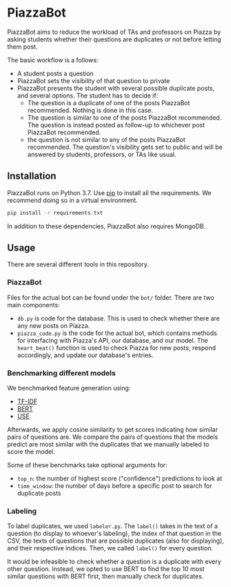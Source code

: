 # PiazzaBot

PiazzaBot aims to reduce the workload of TAs and professors on Piazza by asking students whether their questions are duplicates or not before letting them post.

The basic workflow is a follows:
- A student posts a question
- PiazzaBot sets the visibility of that question to private
- PiazzaBot presents the student with several possible duplicate posts, and several options. The student has to decide if:
    * The question is a duplicate of one of the posts PiazzaBot recommended. Nothing is done in this case.
    * The question is similar to one of the posts PiazzaBot recommended. The question is instead posted as follow-up to whichever post PiazzaBot recommended.
    * the question is not similar to any of the posts PiazzaBot recommended. The question's visibility gets set to public and will be answered by students, professors, or TAs like usual.

## Installation

PiazzaBot runs on Python 3.7. Use [pip](https://pip.pypa.io/en/stable/) to install all the requirements. We recommend doing so in a virtual environment.

```bash
pip install -r requirements.txt
```

In addition to these dependencies, PiazzaBot also requires MongoDB.

## Usage

There are several different tools in this repository.

### PiazzaBot

Files for the actual bot can be found under the `bot/` folder. There are two main components:
- `db.py` is code for the database. This is used to check whether there are any new posts on Piazza.
- `piazza_code.py` is the code for the actual bot, which contains methods for interfacing with Piazza's API, our database, and our model. The `heart_beat()` function is used to check Piazza for new posts, respond accordingly, and update our database's entries.

### Benchmarking different models 

We benchmarked feature generation using:
- [TF-IDF](https://scikit-learn.org/stable/modules/generated/sklearn.feature_extraction.text.TfidfVectorizer.html)
- [BERT](https://ai.googleblog.com/2018/11/open-sourcing-bert-state-of-art-pre.html)
- [USE](https://www.tensorflow.org/hub/tutorials/semantic_similarity_with_tf_hub_universal_encoder)

Afterwards, we apply cosine similarity to get scores indicating how similar pairs of questions are. We compare the pairs of questions that the models predict are most similar with the duplicates that we manually labeled to score the model.

Some of these benchmarks take optional arguments for:
- `top_n`: the number of highest score ("confidence") predictions to look at
- `time_window`: the number of days before a specific post to search for duplicate posts

### Labeling

To label duplicates, we used `labeler.py`. The `label()` takes in the text of a question (to display to whoever's labeling), the index of that question in the CSV, the texts of questions that are possible duplicates (also for displaying), and their respective indices. Then, we called `label()` for every question.

It would be infeasible to check whether a question is a duplicate with every other question. Instead, we opted to use BERT to find the top 10 most similar questions with BERT first, then manually check for duplicates.

